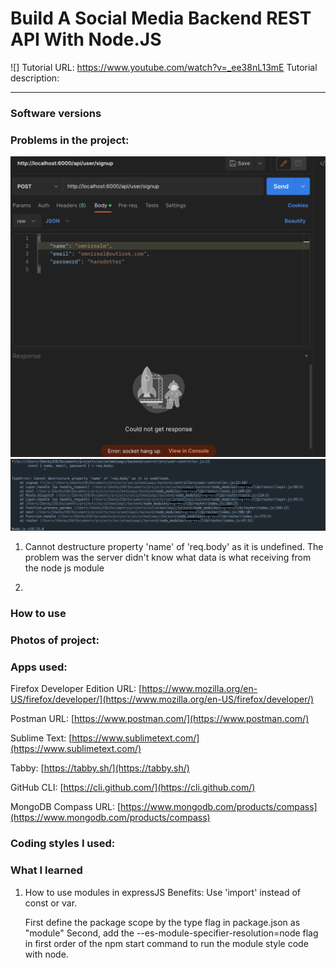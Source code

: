 # Build A Social Media Backend REST API With Node.JS
![]
Tutorial URL: https://www.youtube.com/watch?v=_ee38nL13mE
Tutorial description:

___________

### Software versions

### Problems in the project:
![](backend/images/postmanerror.png)
![](backend/images/withoutexpressmiddleware.png)
1. Cannot destructure property 'name' of 'req.body' as it is undefined.
	The problem was the server didn't know what data is what receiving from the node js module

2.

### How to use


### Photos of project:

### Apps used:

Firefox Developer Edition URL: [https://www.mozilla.org/en-US/firefox/developer/](https://www.mozilla.org/en-US/firefox/developer/)

Postman URL: [https://www.postman.com/](https://www.postman.com/) 

Sublime Text: [https://www.sublimetext.com/](https://www.sublimetext.com/) 

Tabby: [https://tabby.sh/](https://tabby.sh/) 

GitHub CLI: [https://cli.github.com/](https://cli.github.com/) 

MongoDB Compass URL: [https://www.mongodb.com/products/compass](https://www.mongodb.com/products/compass)

### Coding styles I used:

### What I learned
1. How to use modules in expressJS
Benefits:
 Use 'import' instead of const or var.

	First define the package scope by the type flag in package.json as "module"
	Second, add the --es-module-specifier-resolution=node flag in first order of the npm start command to run the module style code with node.